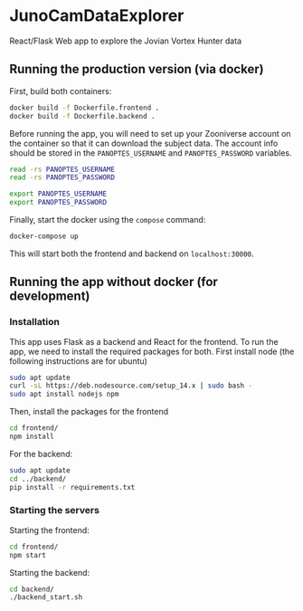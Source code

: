 # JunoCamDataExplorer
React/Flask Web app to explore the Jovian Vortex Hunter data

## Running the production version (via docker)

First, build both containers:
```bash
docker build -f Dockerfile.frontend .
docker build -f Dockerfile.backend .
```

Before running the app, you will need to set up your Zooniverse account 
on the container so that it can download the subject data. The account info 
should be stored in the `PANOPTES_USERNAME` and `PANOPTES_PASSWORD` variables. 

```bash
read -rs PANOPTES_USERNAME
read -rs PANOPTES_PASSWORD

export PANOPTES_USERNAME
export PANOPTES_PASSWORD

```

Finally, start the docker using the `compose` command:
```bash
docker-compose up
```


This will start both the frontend and backend on `localhost:30000`.

## Running the app without docker (for development)

### Installation
This app uses Flask as a backend and React for the frontend. To run the 
app, we need to install the required packages for both. First install node 
(the following instructions are for ubuntu)

```bash
sudo apt update
curl -sL https://deb.nodesource.com/setup_14.x | sudo bash -
sudo apt install nodejs npm
```

Then, install the packages for the frontend

```bash
cd frontend/
npm install
```

For the backend:
```bash
sudo apt update
cd ../backend/
pip install -r requirements.txt
```

### Starting the servers

Starting the frontend:
```bash
cd frontend/
npm start
```

Starting the backend:
```bash
cd backend/
./backend_start.sh
```


